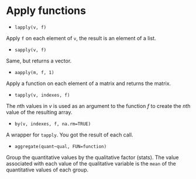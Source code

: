 # Apply functions

* `lapply(v, f)`

Apply `f` on each element of `v`, the result is an element of a list.

* `sapply(v, f)`

Same, but returns a vector.

* `aapply(m, f, 1)`

Apply a function on each element of a matrix and returns the matrix.

* `tapply(v, indexes, f)`

The $n$th values in $v$ is used as an argument to the function $f$ to create the $n$th value of the resulting array.

* `by(v, indexes, f, na.rm=TRUE)`

A wrapper for `tapply`. You got the result of each call.

* `aggregate(quant~qual, FUN=function)`

Group the quantitative values by the qualitative factor (stats). The value associated with each value of the qualitative variable is the `mean` of the quantitative values of each group. 